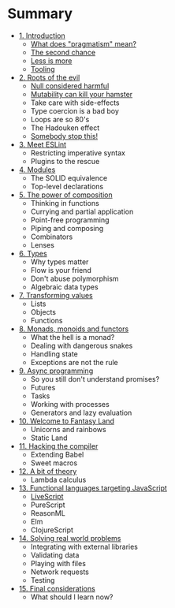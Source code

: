 # Summary

* [1. Introduction](introduction.md)
  * [What does "pragmatism" mean?](introduction/what-does-pragmatism-mean.md)
  * [The second chance](introduction/the-second-chance.md)
  * [Less is more](introduction/less-is-more.md)
  * [Tooling](introduction/tooling.md)
* [2. Roots of the evil](roots-of-the-evil.md)
  * [Null considered harmful](roots-of-the-evil/null-considered-harmful.md)
  * [Mutability can kill your hamster](roots-of-the-evil/mutability-can-kill-your-hamster.md)
  * Take care with side-effects
  * Type coercion is a bad boy
  * Loops are so 80's
  * The Hadouken effect
  * [Somebody stop this!](roots-of-the-evil/somebody-stop-this.md)
* [3. Meet ESLint](meet-eslint.md)
  * Restricting imperative syntax
  * Plugins to the rescue
* [4. Modules](modules.md)
  * The SOLID equivalence
  * Top-level declarations
* [5. The power of composition](the-power-of-composition.md)
  * Thinking in functions
  * Currying and partial application
  * Point-free programming
  * Piping and composing
  * Combinators
  * Lenses
* [6. Types](types.md)
  * Why types matter
  * Flow is your friend
  * Don't abuse polymorphism
  * Algebraic data types
* [7. Transforming values](transforming-values.md)
  * Lists
  * Objects
  * Functions
* [8. Monads, monoids and functors](monads-monoids-and-functors.md)
  * What the hell is a monad?
  * Dealing with dangerous snakes
  * Handling state
  * Exceptions are not the rule
* [9. Async programming](async-programming.md)
  * So you still don't understand promises?
  * Futures
  * Tasks
  * Working with processes
  * Generators and lazy evaluation
* [10. Welcome to Fantasy Land](welcome-to-fantasy-land.md)
  * Unicorns and rainbows
  * Static Land
* [11. Hacking the compiler](hacking-the-compiler.md)
  * Extending Babel
  * Sweet macros
* [12. A bit of theory](a-bit-of-theory.md)
  * Lambda calculus
* [13. Functional languages targeting JavaScript](functional-languages-targeting-javascript.md)
  * [LiveScript](functional-languages-targeting-javascript/livescript.md)
  * PureScript
  * ReasonML
  * Elm
  * ClojureScript
* [14. Solving real world problems](solving-real-world-problems.md)
  * Integrating with external libraries
  * Validating data
  * Playing with files
  * Network requests
  * Testing
* [15. Final considerations](final-considerations.md)
  * What should I learn now?

